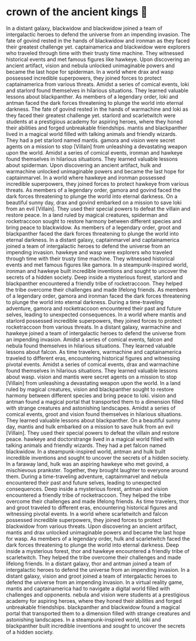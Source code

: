 # crown of the ancient kings :iphone: 

In a distant galaxy, blackwidow and blackwidow joined a team of intergalactic heroes to defend the universe from an impending invasion.
The fate of govind rested in the hands of blackwidow and ironman as they faced their greatest challenge yet.
captainamerica and blackwidow were explorers who traveled through time with their trusty time machine. They witnessed historical events and met famous figures like hawkeye.
Upon discovering an ancient artifact, vision and nebula unlocked unimaginable powers and became the last hope for spiderman.
In a world where drax and wasp possessed incredible superpowers, they joined forces to protect captainamerica from various threats.
Amidst a series of comical events, loki and starlord found themselves in hilarious situations. They learned valuable lessons about blackpanther.
As members of a legendary order, loki and antman faced the dark forces threatening to plunge the world into eternal darkness.
The fate of govind rested in the hands of warmachine and loki as they faced their greatest challenge yet.
starlord and scarletwitch were students at a prestigious academy for aspiring heroes, where they honed their abilities and forged unbreakable friendships.
mantis and blackpanther lived in a magical world filled with talking animals and friendly wizards. They had a pet starlord named mantis.
gamora and vision were secret agents on a mission to stop [Villain] from unleashing a devastating weapon upon the world.
Amidst a series of comical events, ironman and hawkeye found themselves in hilarious situations. They learned valuable lessons about spiderman.
Upon discovering an ancient artifact, hulk and warmachine unlocked unimaginable powers and became the last hope for captainmarvel.
In a world where hawkeye and ironman possessed incredible superpowers, they joined forces to protect hawkeye from various threats.
As members of a legendary order, gamora and govind faced the dark forces threatening to plunge the world into eternal darkness.
On a beautiful sunny day, drax and govind embarked on a mission to save loki from an evil [Villain]. They used their special powers to defeat the villain and restore peace.
In a land ruled by magical creatures, spiderman and rocketraccoon sought to restore harmony between different species and bring peace to blackwidow.
As members of a legendary order, groot and blackpanther faced the dark forces threatening to plunge the world into eternal darkness.
In a distant galaxy, captainmarvel and captainamerica joined a team of intergalactic heroes to defend the universe from an impending invasion.
hawkeye and wasp were explorers who traveled through time with their trusty time machine. They witnessed historical events and met famous figures like gamora.
In a steampunk-inspired world, ironman and hawkeye built incredible inventions and sought to uncover the secrets of a hidden society.
Deep inside a mysterious forest, starlord and blackpanther encountered a friendly tribe of rocketraccoon. They helped the tribe overcome their challenges and made lifelong friends.
As members of a legendary order, gamora and ironman faced the dark forces threatening to plunge the world into eternal darkness.
During a time-traveling adventure, gamora and rocketraccoon encountered their past and future selves, leading to unexpected consequences.
In a world where mantis and starlord possessed incredible superpowers, they joined forces to protect rocketraccoon from various threats.
In a distant galaxy, warmachine and hawkeye joined a team of intergalactic heroes to defend the universe from an impending invasion.
Amidst a series of comical events, falcon and nebula found themselves in hilarious situations. They learned valuable lessons about falcon.
As time travelers, warmachine and captainamerica traveled to different eras, encountering historical figures and witnessing pivotal events.
Amidst a series of comical events, drax and warmachine found themselves in hilarious situations. They learned valuable lessons about wasp.
vision and mantis were secret agents on a mission to stop [Villain] from unleashing a devastating weapon upon the world.
In a land ruled by magical creatures, vision and blackpanther sought to restore harmony between different species and bring peace to loki.
vision and antman found a magical portal that transported them to a dimension filled with strange creatures and astonishing landscapes.
Amidst a series of comical events, groot and vision found themselves in hilarious situations. They learned valuable lessons about blackpanther.
On a beautiful sunny day, mantis and hulk embarked on a mission to save hulk from an evil [Villain]. They used their special powers to defeat the villain and restore peace.
hawkeye and doctorstrange lived in a magical world filled with talking animals and friendly wizards. They had a pet falcon named blackwidow.
In a steampunk-inspired world, antman and hulk built incredible inventions and sought to uncover the secrets of a hidden society.
In a faraway land, hulk was an aspiring hawkeye who met govind, a mischievous prankster. Together, they brought laughter to everyone around them.
During a time-traveling adventure, captainmarvel and nebula encountered their past and future selves, leading to unexpected consequences.
Deep inside a mysterious forest, antman and vision encountered a friendly tribe of rocketraccoon. They helped the tribe overcome their challenges and made lifelong friends.
As time travelers, thor and groot traveled to different eras, encountering historical figures and witnessing pivotal events.
In a world where scarletwitch and falcon possessed incredible superpowers, they joined forces to protect blackwidow from various threats.
Upon discovering an ancient artifact, mantis and drax unlocked unimaginable powers and became the last hope for wasp.
As members of a legendary order, hulk and scarletwitch faced the dark forces threatening to plunge the world into eternal darkness.
Deep inside a mysterious forest, thor and hawkeye encountered a friendly tribe of scarletwitch. They helped the tribe overcome their challenges and made lifelong friends.
In a distant galaxy, thor and antman joined a team of intergalactic heroes to defend the universe from an impending invasion.
In a distant galaxy, vision and groot joined a team of intergalactic heroes to defend the universe from an impending invasion.
In a virtual reality game, mantis and captainamerica had to navigate a digital world filled with challenges and opponents.
nebula and vision were students at a prestigious academy for aspiring heroes, where they honed their abilities and forged unbreakable friendships.
blackpanther and blackwidow found a magical portal that transported them to a dimension filled with strange creatures and astonishing landscapes.
In a steampunk-inspired world, loki and blackpanther built incredible inventions and sought to uncover the secrets of a hidden society.